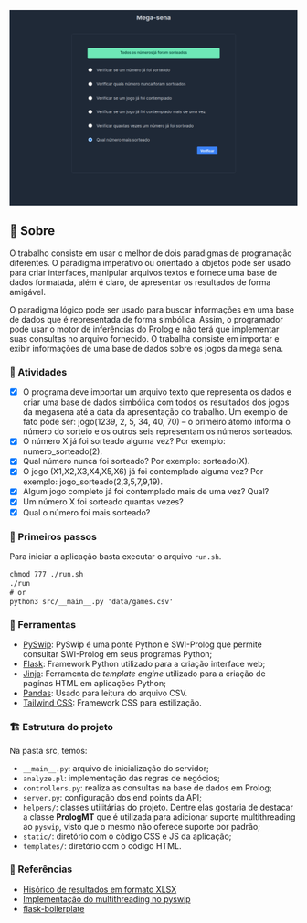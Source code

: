 ![Home](./docs/app.png)

## :book: Sobre 
O trabalho consiste em usar o melhor de dois paradigmas de programação diferentes. O paradigma imperativo ou orientado a objetos pode ser usado para criar interfaces, manipular arquivos textos e fornece uma base de dados formatada, além é claro, de apresentar os resultados de forma amigável. 

O paradigma lógico pode ser usado para buscar informações em uma base de dados que é representada de forma simbólica. Assim, o programador pode usar o motor de inferências do Prolog e não terá que implementar suas consultas no arquivo fornecido. O trabalha consiste em importar e exibir informações de uma base de dados sobre os jogos da mega sena. 

### :memo: Atividades
- [X] O programa deve importar um arquivo texto que representa os dados e criar uma base de dados simbólica com todos os resultados dos jogos da megasena até a data da apresentação do trabalho. Um exemplo de fato pode ser: jogo(1239, 2, 5, 34, 40, 70) – o primeiro átomo informa o número do sorteio e os outros seis representam os números sorteados. 
- [X] O número X já foi sorteado alguma vez? Por exemplo: numero_sorteado(2).
- [X] Qual número nunca foi sorteado? Por exemplo: sorteado(X).
- [X] O jogo (X1,X2,X3,X4,X5,X6) já foi contemplado alguma vez? Por exemplo: jogo_sorteado(2,3,5,7,9,19).
- [X] Algum jogo completo já foi contemplado mais de uma vez? Qual?
- [X] Um número X foi sorteado quantas vezes?
- [X] Qual o número foi mais sorteado?

### 🏁 Primeiros passos
Para iniciar a aplicação basta executar o arquivo `run.sh`.

```shell
chmod 777 ./run.sh 
./run 
# or
python3 src/__main__.py 'data/games.csv'

```

### 🧰 Ferramentas
- [PySwip](https://pypi.org/project/pyswip/): PySwip é uma ponte Python e SWI-Prolog que permite consultar SWI-Prolog em seus programas Python; 
- [Flask](https://flask.palletsprojects.com/en/2.0.x/): Framework Python utilizado para a criação interface web;
- [Jinja](https://jinja.palletsprojects.com/): Ferramenta de *template engine* utilizado para a criação de pagínas HTML em aplicações Python;
- [Pandas](https://pandas.pydata.org/): Usado para leitura do arquivo CSV.
- [Tailwind CSS](https://tailwindcss.com/): Framework CSS para estilização.
  
### 🏗 Estrutura do projeto
Na pasta src, temos:

- `__main__.py`: arquivo de inicialização do servidor;
- `analyze.pl`: implementação das regras de negócios;
- `controllers.py`: realiza as consultas na base de dados em Prolog;
- `server.py`: configuração dos end points da API;
- `helpers/`: classes utilitárias do projeto. Dentre elas gostaria de destacar a classe **PrologMT** que é utilizada para adicionar suporte multithreading ao `pyswip`, visto que o mesmo não oferece suporte por padrão;
- `static/`: diretório com o código CSS e JS da aplicação;
- `templates/`: diretório com o código HTML.

### :link: Referências
- [Hisórico de resultados em formato XLSX](https://redeloteria.com.br/mega-sena/todos-os-resultados-da-mega-sena/29275)
- [Implementação do multithreading no pyswip](https://github.com/yuce/pyswip/issues/3#issuecomment-355458825)
- [flask-boilerplate](https://github.com/realpython/flask-boilerplate)
